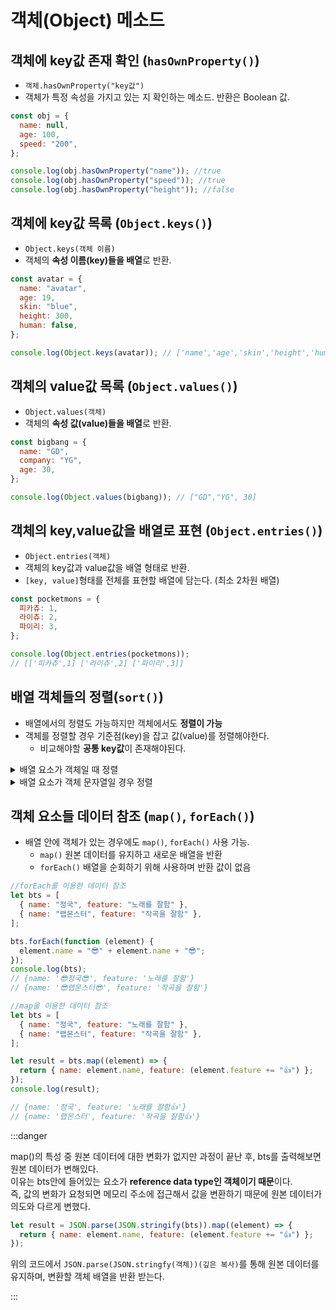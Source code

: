 # 객체(Object) 메소드

## 객체에 key값 존재 확인 (`hasOwnProperty()`)

- `객체.hasOwnProperty("key값")`
- 객체가 특정 속성을 가지고 있는 지 확인하는 메소드. 반환은 Boolean 값.

```js
const obj = {
  name: null,
  age: 100,
  speed: "200",
};

console.log(obj.hasOwnProperty("name")); //true
console.log(obj.hasOwnProperty("speed")); //true
console.log(obj.hasOwnProperty("height")); //false
```

## 객체에 key값 목록 (`Object.keys()`)

- `Object.keys(객체 이름)`
- 객체의 **속성 이름(key)들을 배열**로 반환.

```js
const avatar = {
  name: "avatar",
  age: 19,
  skin: "blue",
  height: 300,
  human: false,
};

console.log(Object.keys(avatar)); // ['name','age','skin','height','human']
```

## 객체의 value값 목록 (`Object.values()`)

- `Object.values(객체)`
- 객체의 **속성 값(value)들을 배열**로 반환.

```js
const bigbang = {
  name: "GD",
  company: "YG",
  age: 30,
};

console.log(Object.values(bigbang)); // ["GD","YG", 30]
```

## 객체의 key,value값을 배열로 표현 (`Object.entries()`)

- `Object.entries(객체)`
- 객체의 key값과 value값을 배열 형태로 반환.
- `[key, value]`형태를 전체를 표현할 배열에 담는다. (최소 2차원 배열)

```js
const pocketmons = {
  피카츄: 1,
  라이츄: 2,
  파이리: 3,
};

console.log(Object.entries(pocketmons));
// [['피카츄',1] ['라이츄',2] ['파이리',3]]
```

## 배열 객체들의 정렬(`sort()`)

- 배열에서의 정렬도 가능하지만 객체에서도 **정렬이 가능**
- 객체를 정렬할 경우 기준점(key)을 잡고 값(value)를 정렬해야한다.
  - 비교해야할 **공통 key값**이 존재해야된다.

<details>
<summary>배열 요소가 객체일 때 정렬</summary>
<div markdown="1">

```js
const student = [
  {
    id: 1,
    product: "연필",
    stock: 10,
  },
  {
    id: 2,
    product: "지우개",
    stock: 33,
  },
  {
    id: 3,
    product: "체육복",
    stock: 2,
  },
];

student.sort((a, b) => b.stock - a.stock);
```

:::note
배열 student부터 살펴보자.<br/>
student는 배열이며, 3개의 배열 요소(객체)가 있다.<br/>

그럼 배열 index로 접근하면 무슨 값이 나오는지 확인.

```js
console.log(student[0]);
// {id: 1, product: '연필', stock: 10}
```

배열의 요소 중 하나인 객체가 출력이 되었다.<br/>
그럼 sort()를 사용하면 정렬이 될까?

```js
student.sort((a, b) => a - b);
console.log(student);
// {id: 1, product: '연필', stock: 10}
// {id: 2, product: '지우개', stock: 33}
// {id: 3, product: '체육복', stock: 2}

student.sort((a, b) => b - a);
console.log(student);
// {id: 1, product: '연필', stock: 10}
// {id: 2, product: '지우개', stock: 33}
// {id: 3, product: '체육복', stock: 2}
```

문법상 오류는 없지만 student배열을 생성하였을 때, 순서가 그대로 유지된다.

만약 stock값을 기준으로 오름차순으로 정렬하고 싶다고 가정을 두었을 때, 어떻게 접근하면 좋을까?<br/>

```js
student.sort((a, b) => {
  console.log(a);
  console.log(b);
});
// {id: 2, product: '지우개', stock: 33}
// {id: 1, product: '연필', stock: 10}
// {id: 3, product: '체육복', stock: 2}
// {id: 2, product: '지우개', stock: 33}
```

student 배열에 sort()를 이용하여 a와 b의 값을 출력 해보았다.<br/>
a,b 둘다 객체를 출력하고 있으며, a가 b보다 하나 더 뒤에 있는 요소를 지목하고 있다.

그럼 객체의 value값을 가져오는 방법은 `객체.key값` 혹은 `객체["key값"]` 이다.

그럼 각 객체의 stock의 value값을 한번 출력해보자.

```js
student.sort((a, b) => {
  console.log(a.stock);
  // console.log(a["stock"]);
  console.log(b.stock);
  // console.log(a["stock"]);
});
// 2 1 3 2
```

출력 결과는 stock(key)의 value값을 반환했다.<br/>
그럼 배열안에 있는 요소(객체)의 공통 key값을 이용하여 value값을 비교하면 된다.

```js
// student.sort((a,b) => a["stock"] - b["stock"])
student.sort((a, b) => a.stock - b.stock);

// {id: 3, product: '체육복', stock: 2}
// {id: 1, product: '연필', stock: 10}
// {id: 2, product: '지우개', stock: 33}
```

stock 기준으로 오름차순 정렬이 된 것을 확인.

:::

:::tip

#### 결론

`객체마다 가지고 있는 공통 key를 이용하여 value의 값을 비교 후 정렬`

:::

</div>
</details>

<details>
<summary>배열 요소가 객체 문자열일 경우 정렬</summary>
<div markdown="1">

```js
let wonder = [
  { title: "tellme", year: 2013 },
  { title: "lonely", year: 2022 },
  { title: "nobody", year: 2015 },
];

// 방법1. sort에 대해 조건문 부여
// 오름차순
wonder.sort((a, b) => {
  if (a.title > b.title) return 1;
  else if (a.title < b.title) return -1;
  else return 0;
});

// 방법2. localeCompare() 메소드 사용
// 오름차순
wonder.sort((a, b) => a.title.localeCompare(b.title));
// wonder.sort((a,b) => a["title"].localeCompare(b["title"]))
// 내림차순
wonder.sort((a, b) => b.title.localeCompare(a.title));
// wonder.sort((a,b) => b["title"].localeCompare(a["title"]))
```

:::note

1. 문자열의 연산에서는 `음수`,`상수`,`0`이 표현 불가능하기 때문에 조건문을 통해 정렬.<br/>
2. 문자열의 순서를 비교하는 메소드인 `localeCompare()`을 이용하여 정렬.

객체의 문자열에 접근하는 방식이기 떄문에 `요소.key` 혹은 `요소["key값"]`을 이용하여 정렬
:::

</div>
</details>

## 객체 요소들 데이터 참조 (`map()`, `forEach()`)

- 배열 안에 객체가 있는 경우에도 `map()`, `forEach()` 사용 가능.
  - `map()` 원본 데이터를 유지하고 새로운 배열을 반환
  - `forEach()` 배열을 순회하기 위해 사용하며 반환 값이 없음

```js
//forEach를 이용한 데이터 참조
let bts = [
  { name: "정국", feature: "노래를 잘함" },
  { name: "랩몬스터", feature: "작곡을 잘함" },
];

bts.forEach(function (element) {
  element.name = "😎" + element.name + "😎";
});
console.log(bts);
// {name: '😎정국😎', feature: '노래를 잘함'}
// {name: '😎랩몬스터😎', feature: '작곡을 잘함'}
```

```js
//map을 이용한 데이터 참조
let bts = [
  { name: "정국", feature: "노래를 잘함" },
  { name: "랩몬스터", feature: "작곡을 잘함" },
];

let result = bts.map((element) => {
  return { name: element.name, feature: (element.feature += "👍") };
});
console.log(result);

// {name: '정국', feature: '노래를 잘함👍'}
// {name: '랩몬스터', feature: '작곡을 잘함👍'}
```

:::danger

map()의 특성 중 원본 데이터에 대한 변화가 없지만 과정이 끝난 후, bts를 출력해보면 원본 데이터가 변해있다.<br/>
이유는 bts안에 들어있는 요소가 **reference data type인 객체이기 때문**이다.<br/>
즉, 값의 변화가 요청되면 메모리 주소에 접근해서 값을 변환하기 때문에 원본 데이터가 의도와 다르게 변했다.

```js
let result = JSON.parse(JSON.stringify(bts)).map((element) => {
  return { name: element.name, feature: (element.feature += "👍") };
});
```

위의 코드에서 `JSON.parse(JSON.stringfy(객체))(깊은 복사)`를 통해 원본 데이터를 유지하며, 변환할 객체 배열을 반환 받는다.

:::
